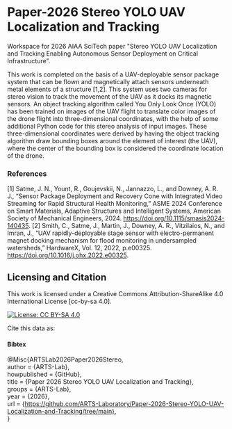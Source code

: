 # Paper-2026 Stereo YOLO UAV Localization and Tracking
Workspace for 2026 AIAA SciTech paper "Stereo YOLO UAV Localization and Tracking Enabling Autonomous Sensor Deployment on Critical Infrastructure".

This work is completed on the basis of a UAV-deployable sensor package system that can be flown and magnetically attach sensors underneath metal elements of a structure [1,2]. This system uses two cameras for stereo vision to track the movement of the UAV as it docks its magnetic sensors. An object tracking algorithm called You Only Look Once (YOLO) has been trained on images of the UAV flight to translate color images of the drone flight into three-dimensional coordinates, with the help of some additional Python code for this stereo analysis of input images. These three-dimensional coordinates were derived by having the object tracking algorithm draw bounding boxes around the element of interest (the UAV), where the center of the bounding box is considered the coordinate location of the drone.

### References

[1] Satme, J. N., Yount, R., Goujevskii, N., Jannazzo, L., and Downey, A. R. J., “Sensor Package Deployment and Recovery Cone with Integrated Video Streaming for Rapid Structural Health Monitoring,” ASME 2024 Conference on Smart Materials, Adaptive Structures and Intelligent Systems, American Society of Mechanical Engineers, 2024. https://doi.org/10.1115/smasis2024-140435.
[2] Smith, C., Satme, J., Martin, J., Downey, A. R., Vitzilaios, N., and Imran, J., “UAV rapidly-deployable stage sensor with electro-permanent magnet docking mechanism for flood monitoring in undersampled watersheds,” HardwareX, Vol. 12, 2022, p.e00325. https://doi.org/10.1016/j.ohx.2022.e00325.


## Licensing and Citation

This work is licensed under a Creative Commons Attribution-ShareAlike 4.0 International License [cc-by-sa 4.0].

[![License: CC BY-SA 4.0](https://img.shields.io/badge/License-CC_BY--SA_4.0-lightgrey.svg)](https://creativecommons.org/licenses/by-sa/4.0/)


Cite this data as: 

#### Bibtex

@Misc{ARTSLab2026Paper2026Stereo,    
  author = {ARTS-Lab},  
  howpublished = {GitHub},  
  title  = {Paper 2026 Stereo YOLO UAV Localization and Tracking},  
  groups = {ARTS-Lab},    
  year = {2026},   
  url    = {https://github.com/ARTS-Laboratory/Paper-2026-Stereo-YOLO-UAV-Localization-and-Tracking/tree/main},   
}




